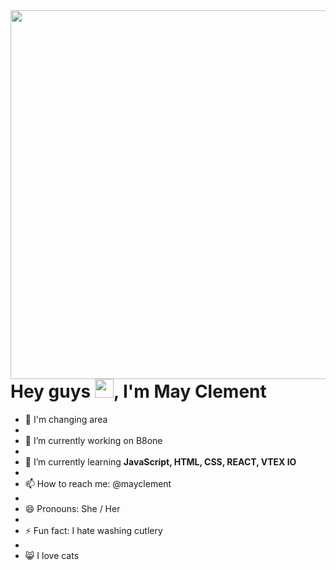 <img align="right" height="590em" src="https://raw.githubusercontent.com/gist/maykbrito/618ef18e3bbb7cdfd200f3a4fc1aabc6/raw/201d47c76006c99fe0dc55ea92e76bdca5537f08/githubcard.svg"/>
<h1 align="left">Hey guys <img src="https://raw.githubusercontent.com/kaueMarques/kaueMarques/master/hi.gif" width="30px">,  I'm May Clement</h1>
<p align="left"> </p>


- 🚀 I'm changing area
- 
- 🔭 I’m currently working on B8one
- 
- 🌱 I’m currently learning **JavaScript, HTML, CSS, REACT, VTEX IO**
- 
- 📫 How to reach me: @mayclement
- 
- 😄 Pronouns: She / Her
- 
- ⚡ Fun fact: I hate washing cutlery
- 
- 😸 I love cats

<br><br>

